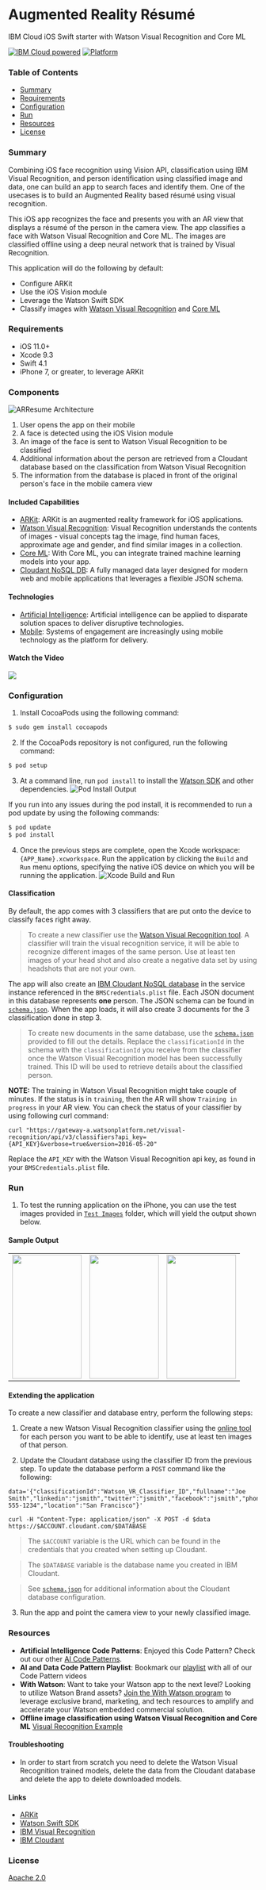 # Augmented Reality Résumé

IBM Cloud iOS Swift starter with Watson Visual Recognition and Core ML

[![IBM Cloud powered][img-ibmcloud-powered]][url-bluemix]
[![Platform](https://img.shields.io/badge/platform-ios_swift-lightgrey.svg?style=flat)](https://developer.apple.com/swift/)

[img-ibmcloud-powered]: https://img.shields.io/badge/IBM%20Cloud-powered-blue.svg
[url-bluemix]: (https://cloud.ibm.com)

### Table of Contents
* [Summary](#summary)
* [Requirements](#requirements)
* [Configuration](#configuration)
* [Run](#run)
* [Resources](#resources)
* [License](#license)

### Summary

Combining iOS face recognition using Vision API, classification using IBM Visual Recognition, and person identification using classified image and data, one can build an app to search faces and identify them. One of the usecases is to build an Augmented Reality based résumé using visual recognition.

This iOS app recognizes the face and presents you with an AR view that displays a résumé of the person in the camera view. The app classifies a face with Watson Visual Recognition and Core ML. The images are classified offline using a deep neural network that is trained by Visual Recognition.

This application will do the following by default:

* Configure ARKit
* Use the iOS Vision module
* Leverage the Watson Swift SDK
* Classify images with [Watson Visual Recognition](https://www.ibm.com/watson/services/visual-recognition/) and [Core ML](https://developer.apple.com/machine-learning/)

### Requirements
* iOS 11.0+
* Xcode 9.3
* Swift 4.1
* iPhone 7, or greater, to leverage ARKit

### Components
![ARResume Architecture](../images/architecture.png)

1. User opens the app on their mobile
1. A face is detected using the iOS Vision module
1. An image of the face is sent to Watson Visual Recognition to be classified
1. Additional information about the person are retrieved from a Cloudant database based on the classification from Watson Visual Recognition
1. The information from the database is placed in front of the original person's face in the mobile camera view

#### Included Capabilities

* [ARKit](https://developer.apple.com/arkit/): ARKit is an augmented reality framework for iOS applications.
* [Watson Visual Recognition](https://www.ibm.com/watson/developercloud/visual-recognition.html): Visual Recognition understands the contents of images - visual concepts tag the image, find human faces, approximate age and gender, and find similar images in a collection.
* [Core ML](https://developer.apple.com/documentation/coreml): With Core ML, you can integrate trained machine learning models into your app.
* [Cloudant NoSQL DB](https://cloud.ibm.com/catalog/services/cloudant-nosql-db): A fully managed data layer designed for modern web and mobile applications that leverages a flexible JSON schema.

#### Technologies

* [Artificial Intelligence](https://medium.com/ibm-data-science-experience): Artificial intelligence can be applied to disparate solution spaces to deliver disruptive technologies.
* [Mobile](https://mobilefirstplatform.ibmcloud.com/): Systems of engagement are increasingly using mobile technology as the platform for delivery.

#### Watch the Video

[![](https://i.ytimg.com/vi/FyeEF0Rb154/0.jpg)](https://youtu.be/M3WlymI1J9E)

### Configuration

1. Install CocoaPods using the following command:

```bash
$ sudo gem install cocoapods
```

2. If the CocoaPods repository is not configured, run the following command:

```bash
$ pod setup
```

3. At a command line, run `pod install` to install the [Watson SDK](https://github.com/watson-developer-cloud/swift-sdk#watson-developer-cloud-swift-sdk) and other dependencies.
![Pod Install Output](../images/pod-install-output.png)

If you run into any issues during the pod install, it is recommended to run a pod update by using the following commands:
```bash
$ pod update
$ pod install
```

4. Once the previous steps are complete, open the Xcode workspace: `{APP_Name}.xcworkspace`. Run the application by clicking the `Build` and `Run` menu options, specifying the native iOS device on which you will be running the application.
![Xcode Build and Run](../images/build-and-run.png)

#### Classification

By default, the app comes with 3 classifiers that are put onto the device to classify faces right away.
> To create a new classifier use the [Watson Visual Recognition tool](https://cloud.ibm.com/catalog/services/visual-recognition). A classifier will train the visual recognition service, it will be able to recognize different images of the same person. Use at least ten images of your head shot and also create a negative data set by using headshots that are not your own.

The app will also create an [IBM Cloudant NoSQL database](https://cloud.ibm.com/catalog/services/cloudant-nosql-db) in the service instance referenced in the `BMSCredentials.plist` file. Each JSON document in this database represents **one** person. The JSON schema can be found in [`schema.json`](./schema.json). When the app loads, it will also create 3 documents for the 3 classification done in step 3.
> To create new documents in the same database, use the [`schema.json`](./schema.json) provided to fill out the details. Replace the `classificationId` in the schema with the `classificationId` you receive from the classifier once the Watson Visual Recognition model has been successfully trained. This ID will be used to retrieve details about the classified person.

**NOTE:** The training in Watson Visual Recognition might take couple of minutes. If the status is in `training`, then the AR will show `Training in progress` in your AR view. You can check the status of your classifier by using following curl command:

```
curl "https://gateway-a.watsonplatform.net/visual-recognition/api/v3/classifiers?api_key={API_KEY}&verbose=true&version=2016-05-20"
```

Replace the `API_KEY` with the Watson Visual Recognition api key, as found in your `BMSCredentials.plist` file.

### Run

1. To test the running application on the iPhone, you can use the test images provided in [`Test Images`](https://github.com/IBM/ar-resume-with-visual-recognition/tree/master/images/TestImages) folder, which will yield the output shown below.

#### Sample Output

| | | |
|-|-|-|
| <img src="../images/sanjeev_sample_output.png" height=250px width=140px> | <img src="../images/steve_sample_output.png" height=250px width=140px> | <img src="../images/scott_sample_output.png" height=250px width=140px> |

#### Extending the application

To create a new classifier and database entry, perform the following steps:

1. Create a new Watson Visual Recognition classifier using the [online tool](https://cloud.ibm.com/catalog/services/visual-recognition) for each person you want to be able to identify, use at least ten images of that person.

2. Update the Cloudant database using the classifier ID from the previous step. To update the database perform a `POST` command like the following:

```
data='{"classificationId":"Watson_VR_Classifier_ID","fullname":"Joe Smith","linkedin":"jsmith","twitter":"jsmith","facebook":"jsmith","phone":"512-555-1234","location":"San Francisco"}'

curl -H "Content-Type: application/json" -X POST -d $data https://$ACCOUNT.cloudant.com/$DATABASE
```

> The `$ACCOUNT` variable is the URL which can be found in the credentials that you created when setting up Cloudant.

> The `$DATABASE` variable is the database name you created in IBM Cloudant.

> See [`schema.json`](./schema.json) for additional information about the Cloudant database configuration.

3. Run the app and point the camera view to your newly classified image.

### Resources

* **Artificial Intelligence Code Patterns**: Enjoyed this Code Pattern? Check out our other [AI Code Patterns](https://developer.ibm.com/code/technologies/artificial-intelligence/).
* **AI and Data Code Pattern Playlist**: Bookmark our [playlist](https://www.youtube.com/playlist?list=PLzUbsvIyrNfknNewObx5N7uGZ5FKH0Fde) with all of our Code Pattern videos
* **With Watson**: Want to take your Watson app to the next level? Looking to utilize Watson Brand assets? [Join the With Watson program](https://www.ibm.com/watson/with-watson/) to leverage exclusive brand, marketing, and tech resources to amplify and accelerate your Watson embedded commercial solution.
* **Offline image classification using Watson Visual Recognition and Core ML** [Visual Recognition Example](https://github.com/watson-developer-cloud/visual-recognition-coreml)

#### Troubleshooting
* In order to start from scratch you need to delete the Watson Visual Recognition trained models, delete the data from the Cloudant database and delete the app to delete downloaded models.

#### Links

* [ARKit](https://developer.apple.com/arkit)
* [Watson Swift SDK](https://github.com/watson-developer-cloud/swift-sdk)
* [IBM Visual Recognition](https://www.ibm.com/watson/services/visual-recognition-4)
* [IBM Cloudant](https://www.ibm.com/cloud/cloudant)

### License

[Apache 2.0](LICENSE)
